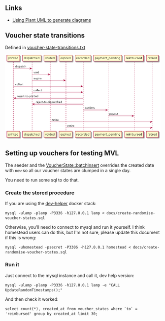 ## Links

 * [Using Plant UML to generate diagrams](plantuml.md)

## Voucher state transitions

Defined in [voucher-state-transitions.txt](voucher-state-transitions.txt)

![Transition table](voucher-state-transitions.png "Voucher transitions")

## Setting up vouchers for testing MVL

The seeder and the [VoucherState::batchInsert](https://github.com/neontribe/ARCVService/blob/84ec961bc7074c0aff1f6f2a09311a2ad6d9c94e/app/VoucherState.php#L49) overrides the created date with `now` so all our voucher states are clumped in a single day.

You need to run some sql to do that.

### Create the stored procedure

If you are using the [dev-helper](https://github.com/neontribe/ARCVInfra/tree/main/docker/dev-helper) docker stack:

    mysql -ulamp -plamp -P3336 -h127.0.0.1 lamp < docs/create-randomise-voucher-states.sql

Otherwise, you'll need to connect to mysql and run it yourself.  I think homestead users can do this, but I'm not sure, please update this document if this is wrong:

    mysql -uhomestead -psecret -P3306 -h127.0.0.1 homestead < docs/create-randomise-voucher-states.sql

### Run it

Just connect to the mysql instance and call it, dev help version:

    mysql -ulamp -plamp -P3336 -h127.0.0.1 lamp -e "CALL UpdateRandomTimestamps();"

And then check it worked:

    select count(*), created_at from voucher_states where `to` = 'reimbursed' group by created_at limit 30;

